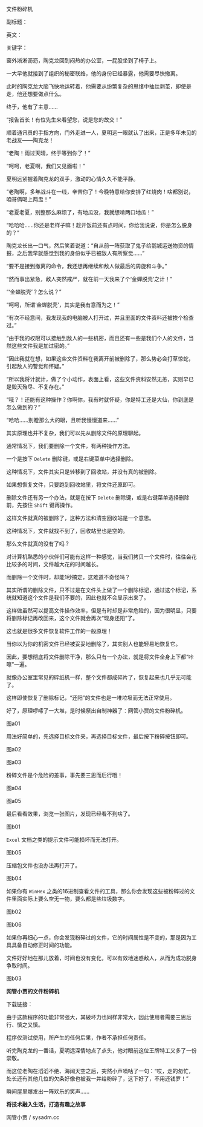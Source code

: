 文件粉碎机

副标题：

英文：

关键字：



窗外淅淅沥沥，陶克龙回到闷热的办公室，一屁股坐到了椅子上。

一大早他就接到了组织的秘密联络，他的身份已经暴露，他需要尽快撤离。

此时的陶克龙大脑飞快地运转着，他需要从纷繁复杂的思绪中抽丝剥茧，即使是走，他还想要做点什么。

终于，他有了主意……



“报告首长！有位先生来看望您，说是您的故交！”

顺着通讯员的手指方向，门外走进一人，夏明远一眼就认了出来，正是多年未见的老战友——陶克龙！

“老陶！雨过天晴，终于等到你了！”

“呵呵，老夏啊，我们又见面啦！”

夏明远紧握着陶克龙的双手，激动的心情久久不能平静。



“老陶啊，多年战斗在一线，辛苦你了！今晚特意给你安排了红烧肉！啥都别说，咱哥俩喝上两盅！”

“老夏老夏，别整那么麻烦了，有地瓜没，我就想啃两口地瓜！”

“哈哈哈……你还是老样子嘛！趁开饭前还有点时间，你给我说说，你是怎么脱身的？”

陶克龙长出一口气，然后笑着说道：“自从前一阵获取了鬼子给鹅城运送物资的情报，之后我早就感觉到我的身份似乎已被敌人有所察觉……”

“要不是接到撤离的命令，我还想再继续和敌人做最后的周旋和斗争。”

“然而事出紧急，敌人突然戒严，就在前一天我来了个‘金蝉脱壳’之计！”



“‘金蝉脱壳’？怎么说？”

“呵呵，所谓‘金蝉脱壳’，其实是我有意而为之！”

“有次不经意间，我发现我的电脑被人打开过，并且里面的文件资料还被挨个检查过。”

“由于我的权限可以接触到敌人的一些机密，而且还有一些是我们个人的文件，当然这些文件我是加过密的。”

“因此我就在想，如果这些文件资料在我离开前被删除了，那么势必会打草惊蛇，引起敌人的警觉和怀疑。”

“所以我将计就计，做了个小动作，表面上看，这些文件资料安然无恙，实则早已是毁灭殆尽、不复存在。”

“哦？！还能有这种操作？你啊你，我有时就怀疑，你是特工还是大仙，你到底是怎么做到的？”

“哈哈……别瞪那么大的眼，且听我慢慢道来……”



其实原理也并不复杂，我们可以先从删除文件的原理聊起。

通常情况下，我们要删除一个文件，有两种操作方法。

一个是按下 `Delete` 删除键，或是右键菜单中选择删除。

这种情况下，文件其实只是转移到了回收站，并没有真的被删除。

如果想恢复文件，只要跑到回收站里，将文件还原即可。



删除文件还有另一个办法，就是在按下 `Delete` 删除键，或是右键菜单选择删除前，先按住 `Shift` 键再操作。

这样文件就真的被删除了，这种方法和清空回收站是一个意思。

这种情况下，文件就找不到了，回收站里也是空的。

那么文件就真的没有了吗？



对计算机熟悉的小伙伴们可能有这样一种感觉，当我们拷贝一个文件时，往往会花比较多的时间，文件越大花的时间越长。

而删除一个文件时，却能1秒搞定，这难道不奇怪吗？

其实所谓的删除文件，只不过是在文件头上做了一个删除标记，通过这个标记，系统就知道这个文件是我们不要的，因此也就不会显示出来了。

这样做虽然可以提高文件操作效率，但是有时却是非常危险的，因为很明显，只要将删除标记再改回来，这个文件就会再次“现身还阳”了。

这也就是很多文件恢复软件工作的一般原理！



当你以为你的机密文件已经被妥妥地删除了，其实别人也能轻易地恢复它。

因此，要想彻底将文件删除干净，那么只有一个办法，就是将文件全身上下都“咔嚓”一遍。

就像办公室里常见的碎纸机一样，整个文件都成碎片了，恢复起来也几乎无可能了。

这样即使恢复了删除标记，“还阳”的文件也是一堆垃圾而无法正常使用。



好了，原理啰嗦了一大堆，是时候祭出自制神器了：网管小贾的文件粉碎机。

图a01



用法好简单的，先选择目标文件夹，再选择目标文件，最后按下粉碎按钮即可。

图a02

图a03



粉碎文件是个危险的差事，事先要三思而后行哦！

图a04

图a05



最后看看效果，浏览一张图片，发现已经看不到啥了。

图b01



`Excel` 文档之类的提示文件可能损坏而无法打开。

图b05



压缩包文件也没办法再打开了。

图b04



如果你有 `WinHex` 之类的16进制查看文件的工具，那么你会发现这些被粉碎过的文件里面实际上要么空无一物，要么都是些垃圾数字。

图b02

图b06



如果你再细心一点，你会发现粉碎过的文件，它的时间属性是不变的，那是因为工具具备自动修正时间的功能。

文件好好地在那儿放着，时间也没有变化，可以有效地迷惑敌人，从而为成功脱身争取时间。

图b03



**网管小贾的文件粉碎机**

下载链接：





由于这款程序的功能非常强大，其破坏力也同样非常大，因此使用者需要三思后行、慎之又慎。

程序仅测试使用，所产生的任何后果，作者不承担任何责任。



听完陶克龙的一番话，夏明远深情地点了点头，他对眼前这位王牌特工又多了一份崇敬。

而这位老陶在滔滔不绝、海阔天空之后，突然小声嘀咕了一句：“哎，走的匆忙，处长还有其他几位的欠条好像也被我一并给粉碎了，这下好了，不用还钱罗！”

瞬间屋里爆发出一阵欢乐的笑声……





**将技术融入生活，打造有趣之故事**

网管小贾 / sysadm.cc